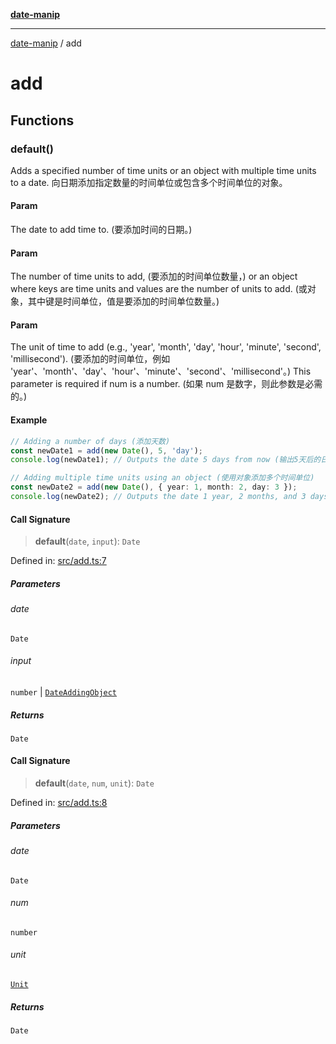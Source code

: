 [**date-manip**](index.md)

***

[date-manip](modules.md) / add

# add

## Functions

### default()

Adds a specified number of time units or an object with multiple time units to a date.
向日期添加指定数量的时间单位或包含多个时间单位的对象。

#### Param

The date to add time to. (要添加时间的日期。)

#### Param

The number of time units to add, (要添加的时间单位数量，)
             or an object where keys are time units and values are the number of units to add.
(或对象，其中键是时间单位，值是要添加的时间单位数量。)

#### Param

The unit of time to add (e.g., 'year', 'month', 'day', 'hour', 'minute', 'second', 'millisecond').
(要添加的时间单位，例如 'year'、'month'、'day'、'hour'、'minute'、'second'、'millisecond'。)
             This parameter is required if num is a number. (如果 num 是数字，则此参数是必需的。)

#### Example

```ts
// Adding a number of days (添加天数)
const newDate1 = add(new Date(), 5, 'day');
console.log(newDate1); // Outputs the date 5 days from now (输出5天后的日期)

// Adding multiple time units using an object (使用对象添加多个时间单位)
const newDate2 = add(new Date(), { year: 1, month: 2, day: 3 });
console.log(newDate2); // Outputs the date 1 year, 2 months, and 3 days from now (输出1年后2个月3天后的日期)
```

#### Call Signature

> **default**(`date`, `input`): `Date`

Defined in: [src/add.ts:7](https://github.com/fengxinming/date-manip/blob/3800a276ff67972284419177dad55ada4d463d78/src/add.ts#L7)

##### Parameters

###### date

`Date`

###### input

`number` | [`DateAddingObject`](types.md#dateaddingobject)

##### Returns

`Date`

#### Call Signature

> **default**(`date`, `num`, `unit`): `Date`

Defined in: [src/add.ts:8](https://github.com/fengxinming/date-manip/blob/3800a276ff67972284419177dad55ada4d463d78/src/add.ts#L8)

##### Parameters

###### date

`Date`

###### num

`number`

###### unit

[`Unit`](types.md#unit)

##### Returns

`Date`
